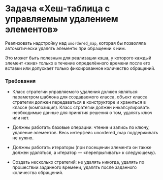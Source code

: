 # Задача «Хеш-таблица с управляемым удалением элементов»

Реализовать надстройку над `unordered_map`, которая бы позволяла
автоматически удалять элементы при обращении к ним.

Это может быть полезным для реализации кэша, у которого каждый
элемент «жив» только в течение определённого времени после его
вставки или допускает только фиксированное количество обращений.

### Требования

* Класс стратегии управляемого удаления должен являться параметром
  шаблона для создаваемого класса, объект класса стратегии должен
  передаваться в конструкторе и храниться в классе (композиция).
  Класс стратегии должен инкапсулировать необходимые данные для
  принятия решения о том, удалять ключ или нет.

* Должны работать базовые операции: чтение и запись по ключу,
  удаление элементов. Весь интерфейс unordered_map поддерживать
  не нужно.

* Должны работать итераторы (при посещении элемента он также должен
  удаляться, а итератор — «перепрыгивать» к следующему).

* Создать несколько стратегий: не удалять никогда, удалять по
  прошествии заданного времени, удалять после заданного количества
  обращений.
